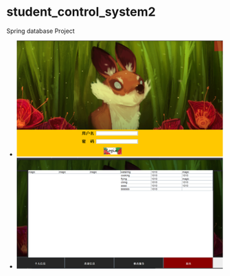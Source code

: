 # student_control_system2
Spring database Project
- ![屏幕截图(1083).png](屏幕截图(1083).png)
- ![屏幕截图(1084).png](屏幕截图(1084).png)
